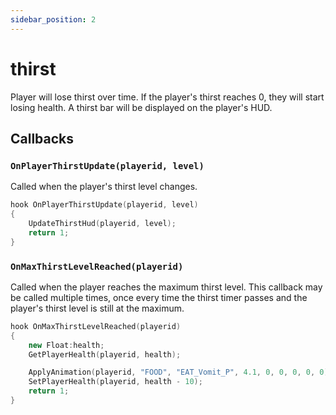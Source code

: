 ```yaml
---
sidebar_position: 2
---
```


# thirst

Player will lose thirst over time. If the player's thirst reaches 0, they will start losing health. A thirst bar will be displayed on the player's HUD.

## Callbacks

### `OnPlayerThirstUpdate(playerid, level)`
Called when the player's thirst level changes.

```cpp
hook OnPlayerThirstUpdate(playerid, level)
{
	UpdateThirstHud(playerid, level);
	return 1;
}
```

### `OnMaxThirstLevelReached(playerid)`
Called when the player reaches the maximum thirst level. This callback may be called multiple times, once every time the thirst timer passes and the player's thirst level is still at the maximum.

```cpp
hook OnMaxThirstLevelReached(playerid)
{
	new Float:health;
	GetPlayerHealth(playerid, health);

	ApplyAnimation(playerid, "FOOD", "EAT_Vomit_P", 4.1, 0, 0, 0, 0, 0);
	SetPlayerHealth(playerid, health - 10);
	return 1;
}
```